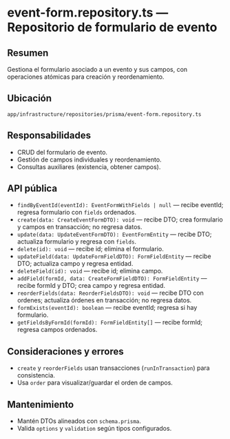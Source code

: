# event-form.repository.ts — Repositorio de formulario de evento

## Resumen
Gestiona el formulario asociado a un evento y sus campos, con operaciones atómicas para creación y reordenamiento.

## Ubicación
`app/infrastructure/repositories/prisma/event-form.repository.ts`

## Responsabilidades
- CRUD del formulario de evento.
- Gestión de campos individuales y reordenamiento.
- Consultas auxiliares (existencia, obtener campos).

## API pública
- `findByEventId(eventId): EventFormWithFields | null` — recibe eventId; regresa formulario con `fields` ordenados.
- `create(data: CreateEventFormDTO): void` — recibe DTO; crea formulario y campos en transacción; no regresa datos.
- `update(data: UpdateEventFormDTO): EventFormEntity` — recibe DTO; actualiza formulario y regresa con `fields`.
- `delete(id): void` — recibe id; elimina el formulario.
- `updateField(data: UpdateFormFieldDTO): FormFieldEntity` — recibe DTO; actualiza campo y regresa entidad.
- `deleteField(id): void` — recibe id; elimina campo.
- `addField(formId, data: CreateFormFieldDTO): FormFieldEntity` — recibe formId y DTO; crea campo y regresa entidad.
- `reorderFields(data: ReorderFieldsDTO): void` — recibe DTO con ordenes; actualiza órdenes en transacción; no regresa datos.
- `formExists(eventId): boolean` — recibe eventId; regresa si hay formulario.
- `getFieldsByFormId(formId): FormFieldEntity[]` — recibe formId; regresa campos ordenados.

## Consideraciones y errores
- `create` y `reorderFields` usan transacciones (`runInTransaction`) para consistencia.
- Usa `order` para visualizar/guardar el orden de campos.

## Mantenimiento
- Mantén DTOs alineados con `schema.prisma`.
- Valida `options` y `validation` según tipos configurados.